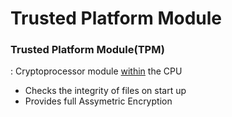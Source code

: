 # Trusted Platform Module


### Trusted Platform Module(TPM)
 : Cryptoprocessor module <ins>within</ins> the CPU
- Checks the integrity of files on start up 
- Provides full Assymetric Encryption